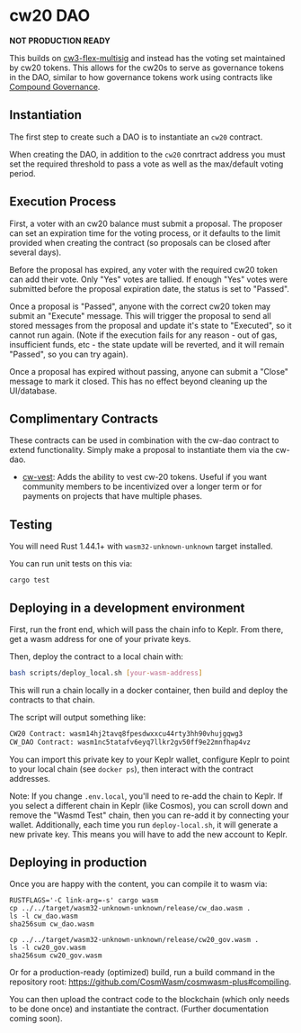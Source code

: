 # cw20 DAO

**NOT PRODUCTION READY**

This builds on [cw3-flex-multisig](https://github.com/CosmWasm/cw-plus/tree/main/contracts/cw3-flex-multisig) and instead has the voting set maintained by cw20 tokens. This allows for the cw20s to serve as governance tokens in the DAO, similar to how governance tokens work using contracts like [Compound Governance](https://compound.finance/governance).

## Instantiation

The first step to create such a DAO is to instantiate an `cw20` contract.

When creating the DAO, in addition to the `cw20` conrtract address you must set the required threshold to pass a vote as well as the max/default voting period.

## Execution Process

First, a voter with an cw20 balance must submit a proposal. The proposer can set
an expiration time for the voting process, or it defaults to the limit
provided when creating the contract (so proposals can be closed after several
days).

Before the proposal has expired, any voter with the required cw20 token can add their
vote. Only "Yes" votes are tallied. If enough "Yes" votes were submitted before
the proposal expiration date, the status is set to "Passed".

Once a proposal is "Passed", anyone with the correct cw20 token may submit an
"Execute" message. This will trigger the proposal to send all stored messages from
the proposal and update it's state to "Executed", so it cannot run again. (Note if
the execution fails for any reason - out of gas, insufficient funds, etc - the state
update will be reverted, and it will remain "Passed", so you can try again).

Once a proposal has expired without passing, anyone can submit a "Close"
message to mark it closed. This has no effect beyond cleaning up the UI/database.

## Complimentary Contracts

These contracts can be used in combination with the cw-dao contract to extend functionality. Simply make a proposal to instantiate them via the cw-dao.

- [cw-vest](https://github.com/ben2x4/cw-vest): Adds the ability to vest cw-20 tokens. Useful if you want community members to be incentivized over a longer term or for payments on projects that have multiple phases.

## Testing

You will need Rust 1.44.1+ with `wasm32-unknown-unknown` target installed.

You can run unit tests on this via:

`cargo test`

## Deploying in a development environment

First, run the front end, which will pass the chain info to Keplr. From there, get a wasm address for one of your private keys.

Then, deploy the contract to a local chain with:

``` sh
bash scripts/deploy_local.sh [your-wasm-address]
```

This will run a chain locally in a docker container, then build and deploy the contracts to that chain.

The script will output something like:

``` sh
CW20 Contract: wasm14hj2tavq8fpesdwxxcu44rty3hh90vhujgqwg3
CW_DAO Contract: wasm1nc5tatafv6eyq7llkr2gv50ff9e22mnfhap4vz
```

You can import this private key to your Keplr wallet, configure Keplr to point to your local chain (see `docker ps`), then interact with the contract addresses.

Note: If you change  `.env.local`, you'll need to re-add the chain to Keplr. If you select a different chain in Keplr (like Cosmos), you can scroll down and remove the "Wasmd Test" chain, then you can re-add it by connecting your wallet. Additionally, each time you run `deploy-local.sh`, it will generate a new private key. This means you will have to add the new account to Keplr.


## Deploying in production

Once you are happy with the content, you can compile it to wasm via:

```
RUSTFLAGS='-C link-arg=-s' cargo wasm
cp ../../target/wasm32-unknown-unknown/release/cw_dao.wasm .
ls -l cw_dao.wasm
sha256sum cw_dao.wasm

cp ../../target/wasm32-unknown-unknown/release/cw20_gov.wasm .
ls -l cw20_gov.wasm
sha256sum cw20_gov.wasm
```

Or for a production-ready (optimized) build, run a build command in
the repository root: https://github.com/CosmWasm/cosmwasm-plus#compiling.

You can then upload the contract code to the blockchain (which only needs to be
done once) and instantiate the contract. (Further documentation coming soon).
